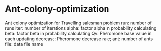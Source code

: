 # Ant-colony-optimization
Ant colony optimization for Travelling salesman problem
run: number of runs 
iter: number of iterations 
alpha: factor alpha in probability calculating
beta: factor beta in probability calculating
Qv:  Pheromone base value in each updating
decrease: Pheromone decrease rate;
ant: number of ants 
file: data file name
